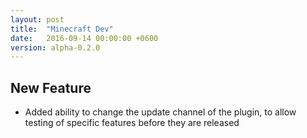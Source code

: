 ```yaml
---
layout: post
title:  "Minecraft Dev"
date:   2016-09-14 00:00:00 +0600
version: alpha-0.2.0
---
```

## New Feature

* Added ability to change the update channel of the plugin, to allow testing of specific features before they are released
